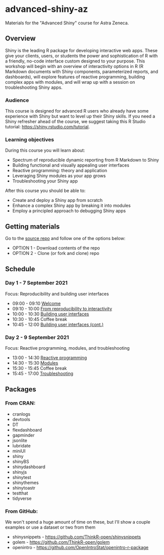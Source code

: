 # advanced-shiny-az

Materials for the "Advanced Shiny" course for Astra Zeneca.

## Overview

Shiny is the leading R package for developing interactive web apps. These give your clients, users, or students the power and sophistication of R with a friendly, no-code interface custom designed to your purpose. This workshop will begin with an overview of interactivity options in R (R Markdown documents with Shiny components, parameterized reports, and dashboards), will explore features of reactive programming, building complex apps with modules, and will wrap up with a session on troubleshooting Shiny apps.

### Audience

This course is designed for advanced R users who already have some experience with Shiny but want to level up their Shiny skills.
If you need a Shiny refresher ahead of the course, we suggest taking this R Studio tutorial: https://shiny.rstudio.com/tutorial.

### Learning objectives

During this course you will learn about: 

-	Spectrum of reproducible dynamic reporting from R Markdown to Shiny
-	Building functional and visually appealing user interfaces
-	Reactive programming: theory and application
-	Leveraging Shiny modules as your app grows
-	Troubleshooting your Shiny app

After this course you should be able to:

- Create and deploy a Shiny app from scratch
- Enhance a complex Shiny app by breaking it into modules
- Employ a principled approach to debugging Shiny apps

## Getting materials

Go to the [source repo](https://github.com/rstudio-education/advanced-shiny-az) and follow one of the options below:

- OPTION 1 - Download contents of the repo
- OPTION 2 - Clone (or fork and clone) repo

## Schedule

### Day 1 - 7 September 2021

Focus: Reproducibility and building user interfaces

- 09:00 - 09:10 [Welcome](https://rstudio-education.github.io/advanced-shiny-sib/00-welcome/slides/00-welcome.pdf)
- 09:10 - 10:00 [From reproducibility to interactivity](https://rstudio-education.github.io/advanced-shiny-sib/01-reproducible-to-interactive/slides/01-reproducible-to-interactive.pdf)
- 10:00 - 10:30 [Building user interfaces](https://rstudio-education.github.io/advanced-shiny-sib/02-building-ui/slides/02-building-ui.pdf)
- 10:30 - 10:45 Coffee break
- 10:45 - 12:00 [Building user interfaces (cont.)](https://rstudio-education.github.io/advanced-shiny-sib/02-building-ui/slides/02-building-ui.pdf)

### Day 2 - 9 September 2021

Focus: Reactive programming, modules, and troubleshooting

- 13:00 - 14:30 [Reactive programming](https://rstudio-education.github.io/advanced-shiny-sib/03-react-prog/slides/03-react-prog.pdf)
- 14:30 - 15:30 [Modules](https://rstudio-education.github.io/advanced-shiny-sib/04-modules/slides/04-modules.pdf)
- 15:30 - 15:45 Coffee break
- 15:45 - 17:00 [Troubleshooting](https://rstudio-education.github.io/advanced-shiny-sib/05-troubleshooting/slides/05-troubleshooting.pdf)

## Packages

### From CRAN:

- cranlogs
- devtools
- DT
- flexdashboard
- gapminder
- jsonlite
- lubridate
- miniUI
- shiny
- shinyBS
- shinydashboard
- shinyjs
- shinytest
- shinythemes
- shinytoastr
- testthat
- tidyverse

### From GitHub:

We won't spend a huge amount of time on these, but I'll show a couple examples or use a dataset or two from them

- shinysnippets - https://github.com/ThinkR-open/shinysnippets
- golem - https://github.com/ThinkR-open/golem
- openintro - https://github.com/OpenIntroStat/openintro-r-package
